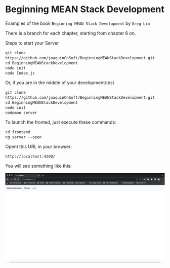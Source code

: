 # Beginning MEAN Stack Development

Examples of the book `Beginning MEAN Stack Development` by `Greg Lim`

There is a branch for each chapter, starting from chapter 6 on.

Steps to start your Server

```
git clone https://github.com/joaquinOnSoft/BeginningMEANStackDevelopment.git
cd BeginningMEANStackDevelopment
node init
node Index.js
```

Or, if you are in the middle of your development/test

```
git clone https://github.com/joaquinOnSoft/BeginningMEANStackDevelopment.git
cd BeginningMEANStackDevelopment
node init
nodemon server
```

To launch the fronted, just execute these commands:

```
cd frontend
ng server --open
```

Opent this URL in your browser:

```
http://localhost:4200/
```

You will see something like this:

![Angular simple alert frontend](images/angular-navbar-frontend.png)